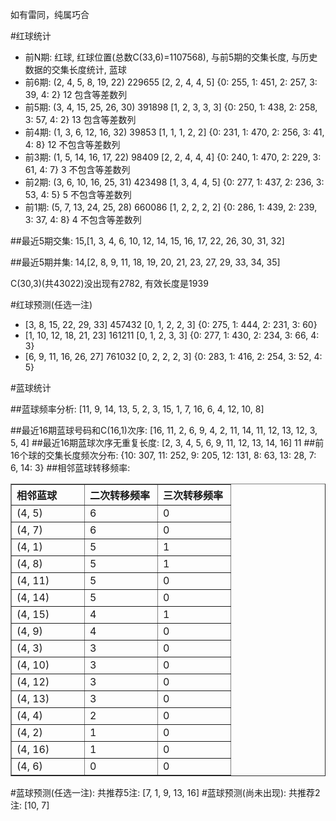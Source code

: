 <!-- 
.. title: 双色球2010031期(2010-03-21)数据分析报告
.. slug: slott-2010031-2010-03-21-report
.. date: 2010-03-22 08:00:00 UTC+08:00
.. tags: Lottery
.. link: 
.. description: 
.. type: text
-->

如有雷同，纯属巧合

<!-- TEASER_END-->

#红球统计

- 前N期: 红球, 红球位置(总数C(33,6)=1107568), 与前5期的交集长度, 与历史数据的交集长度统计, 蓝球
- 前6期: (2, 4, 5, 8, 19, 22) 229655 [2, 2, 4, 4, 5] {0: 255, 1: 451, 2: 257, 3: 39, 4: 2} 12 包含等差数列
- 前5期: (3, 4, 15, 25, 26, 30) 391898 [1, 2, 3, 3, 3] {0: 250, 1: 438, 2: 258, 3: 57, 4: 2} 13 包含等差数列
- 前4期: (1, 3, 6, 12, 16, 32) 39853 [1, 1, 1, 2, 2] {0: 231, 1: 470, 2: 256, 3: 41, 4: 8} 12 不包含等差数列
- 前3期: (1, 5, 14, 16, 17, 22) 98409 [2, 2, 4, 4, 4] {0: 240, 1: 470, 2: 229, 3: 61, 4: 7} 3 不包含等差数列
- 前2期: (3, 6, 10, 16, 25, 31) 423498 [1, 3, 4, 4, 5] {0: 277, 1: 437, 2: 236, 3: 53, 4: 5} 5 不包含等差数列
- 前1期: (5, 7, 13, 24, 25, 28) 660086 [1, 2, 2, 2, 2] {0: 286, 1: 439, 2: 239, 3: 37, 4: 8} 4 不包含等差数列

##最近5期交集:
15,[1, 3, 4, 6, 10, 12, 14, 15, 16, 17, 22, 26, 30, 31, 32]

##最近5期并集:
14,[2, 8, 9, 11, 18, 19, 20, 21, 23, 27, 29, 33, 34, 35]

C(30,3)(共43022)没出现有2782, 
有效长度是1939

#红球预测(任选一注)

- [3, 8, 15, 22, 29, 33] 457432 [0, 1, 2, 2, 3] {0: 275, 1: 444, 2: 231, 3: 60}
- [1, 10, 12, 18, 21, 23] 161211 [0, 1, 2, 3, 3] {0: 277, 1: 430, 2: 234, 3: 66, 4: 3}
- [6, 9, 11, 16, 26, 27] 761032 [0, 2, 2, 2, 3] {0: 283, 1: 416, 2: 254, 3: 52, 4: 5}

#蓝球统计

##蓝球频率分析:
[11, 9, 14, 13, 5, 2, 3, 15, 1, 7, 16, 6, 4, 12, 10, 8]

##最近16期蓝球号码和C(16,1)次序:
[16, 11, 2, 6, 9, 4, 2, 11, 14, 11, 12, 13, 12, 3, 5, 4]
##最近16期蓝球次序无重复长度:
[2, 3, 4, 5, 6, 9, 11, 12, 13, 14, 16] 11
##前16个球的交集长度频次分布:
{10: 307, 11: 252, 9: 205, 12: 131, 8: 63, 13: 28, 7: 6, 14: 3}
##相邻蓝球转移频率:
<table border="1" class="table table-striped dataframe">
  <thead>
    <tr style="text-align: left;">
      <th style="min-width: 100px;">相邻蓝球</th>
      <th style="min-width: 100px;">二次转移频率</th>
      <th style="min-width: 100px;">三次转移频率</th>
    </tr>
  </thead>
  <tbody>
    <tr>
      <td>  (4, 5)</td>
      <td> 6</td>
      <td> 0</td>
    </tr>
    <tr>
      <td>  (4, 7)</td>
      <td> 6</td>
      <td> 0</td>
    </tr>
    <tr>
      <td>  (4, 1)</td>
      <td> 5</td>
      <td> 1</td>
    </tr>
    <tr>
      <td>  (4, 8)</td>
      <td> 5</td>
      <td> 1</td>
    </tr>
    <tr>
      <td> (4, 11)</td>
      <td> 5</td>
      <td> 0</td>
    </tr>
    <tr>
      <td> (4, 14)</td>
      <td> 5</td>
      <td> 0</td>
    </tr>
    <tr>
      <td> (4, 15)</td>
      <td> 4</td>
      <td> 1</td>
    </tr>
    <tr>
      <td>  (4, 9)</td>
      <td> 4</td>
      <td> 0</td>
    </tr>
    <tr>
      <td>  (4, 3)</td>
      <td> 3</td>
      <td> 0</td>
    </tr>
    <tr>
      <td> (4, 10)</td>
      <td> 3</td>
      <td> 0</td>
    </tr>
    <tr>
      <td> (4, 12)</td>
      <td> 3</td>
      <td> 0</td>
    </tr>
    <tr>
      <td> (4, 13)</td>
      <td> 3</td>
      <td> 0</td>
    </tr>
    <tr>
      <td>  (4, 4)</td>
      <td> 2</td>
      <td> 0</td>
    </tr>
    <tr>
      <td>  (4, 2)</td>
      <td> 1</td>
      <td> 0</td>
    </tr>
    <tr>
      <td> (4, 16)</td>
      <td> 1</td>
      <td> 0</td>
    </tr>
    <tr>
      <td>  (4, 6)</td>
      <td> 0</td>
      <td> 0</td>
    </tr>
  </tbody>
</table>
#蓝球预测(任选一注):
共推荐5注: [7, 1, 9, 13, 16]
#蓝球预测(尚未出现):
共推荐2注: [10, 7]


